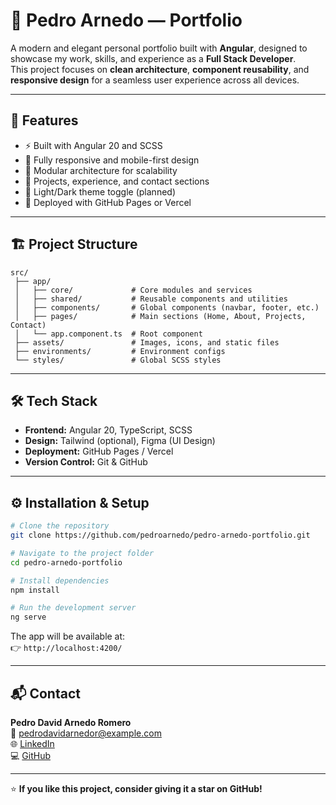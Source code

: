 # 🚀 Pedro Arnedo — Portfolio

A modern and elegant personal portfolio built with **Angular**, designed to showcase my work, skills, and experience as a **Full Stack Developer**.  
This project focuses on **clean architecture**, **component reusability**, and **responsive design** for a seamless user experience across all devices.

---

## 🧩 Features

- ⚡ Built with Angular 20 and SCSS
- 🎨 Fully responsive and mobile-first design
- 🧱 Modular architecture for scalability
- 💼 Projects, experience, and contact sections
- 🌙 Light/Dark theme toggle (planned)
- 🚀 Deployed with GitHub Pages or Vercel

---

## 🏗️ Project Structure

```
src/
 ├── app/
 │   ├── core/             # Core modules and services
 │   ├── shared/           # Reusable components and utilities
 │   ├── components/       # Global components (navbar, footer, etc.)
 │   ├── pages/            # Main sections (Home, About, Projects, Contact)
 │   └── app.component.ts  # Root component
 ├── assets/               # Images, icons, and static files
 ├── environments/         # Environment configs
 └── styles/               # Global SCSS styles
```

---

## 🛠️ Tech Stack

- **Frontend:** Angular 20, TypeScript, SCSS
- **Design:** Tailwind (optional), Figma (UI Design)
- **Deployment:** GitHub Pages / Vercel
- **Version Control:** Git & GitHub

---

## ⚙️ Installation & Setup

```bash
# Clone the repository
git clone https://github.com/pedroarnedo/pedro-arnedo-portfolio.git

# Navigate to the project folder
cd pedro-arnedo-portfolio

# Install dependencies
npm install

# Run the development server
ng serve
```

The app will be available at:  
👉 `http://localhost:4200/`

---

## 📬 Contact

**Pedro David Arnedo Romero**  
📧 pedrodavidarnedor@example.com  
🌐 [LinkedIn](https://linkedin.com/in/pedrodavidarnedor)  
💻 [GitHub](https://github.com/pedroarnedo)

---

⭐ **If you like this project, consider giving it a star on GitHub!**
